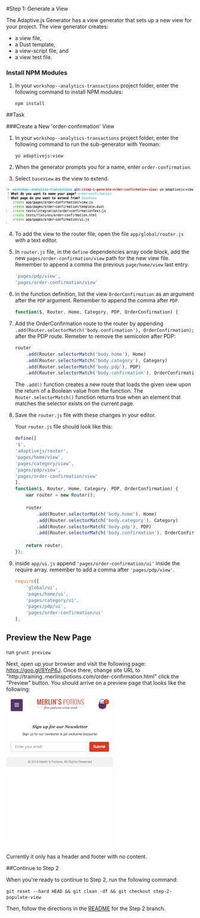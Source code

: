 #Step 1: Generate a View

The Adaptive.js Generator has a view generator that sets up a new view for your project. The view generator creates:
* a view file,
* a Dust template,
* a view-script file, and
* a view test file.

### Install NPM Modules

1. In your `workshop--analytics-transactions` project folder, enter the following command to install NPM modules:

    ```
    npm install
    ```

##Task

###Create a New 'order-confirmation' View

1. In your `workshop--analytics-transactions` project folder, enter the following command to run the sub-generator with Yeoman:

    ```
    yo adaptivejs:view
    ```

2. When the generator prompts you for a name, enter `order-confirmation`.
3. Select `baseView` as the view to extend.

<img src="/static/img/view-generator.png?raw=true" height="100" />

4. To add the view to the router file, open the file `app/global/router.js` with a text editor.
5. In `router.js` file, in the `define` dependencies array code block, add the new `pages/order-confirmation/view` path for the new view file. Remember to append a comma the previous `page/home/view` last entry.

    ```javascript
    'pages/pdp/view',
    'pages/order-confirmation/view'

    ```

6. In the function definition, list the view `OrderConfirmation` as an argument after the `PDP` argument. Remember to append the comma after `PDP`.

    ```javascript
    function($, Router, Home, Category, PDP, OrderConfirmation) {
    ```


7. Add the OrderConfirmation route to the router by appending `.add(Router.selectorMatch('body.confirmation'), OrderConfirmation);` after the PDP route. Remeber to remove the semicolon after PDP:

    ```javascript
    router
        .add(Router.selectorMatch('body.home'), Home)
        .add(Router.selectorMatch('body.category'), Category)
        .add(Router.selectorMatch('body.pdp'), PDP)
        .add(Router.selectorMatch('body.confirmation'), OrderConfirmation);
    ```

    The `.add()` function creates a new route that loads the given view upon the return of a Boolean value from the function. The `Router.selectorMatch()` function returns true when an element that matches the selector exists on the current page.

8. Save the `router.js` file with these changes in your editor.

    Your `router.js` file should look like this:

    ```javascript
    define([
    '$',
    'adaptivejs/router',
    'pages/home/view',
    'pages/category/view',
    'pages/pdp/view',
    'pages/order-confirmation/view'
    ],
    function($, Router, Home, Category, PDP, OrderConfirmation) {
        var router = new Router();

        router
            .add(Router.selectorMatch('body.home'), Home)
            .add(Router.selectorMatch('body.category'), Category)
            .add(Router.selectorMatch('body.pdp'), PDP)
            .add(Router.selectorMatch('body.confirmation'), OrderConfirmation);

        return router;
    });
    ```

9. inside `app/ui.js` append `'pages/order-confirmation/ui'` inside the require array. remember to add a comma after `'pages/pdp/view'`.
    
    ```javascript
    require([
        'global/ui',
        'pages/home/ui',
        'pages/category/ui',
        'pages/pdp/ui',
        'pages/order-confirmation/ui'
    ],
    ```

## Preview the New Page

run `grunt preview`

Next, open up your browser and visit the following page: https://goo.gl/8YnP6J. Once there, change site URL to "http://training..merlinspotions.com/order-confirmation.html" click the "Preview" button. You should arrive on a preview page that looks like the following:

<img src="/static/img/merlin-empty-page.png?raw=true"  height="400"/>

Currently it only has a header and footer with no content.

##Continue to Step 2

When you're ready to continue to Step 2, run the following command:

```
git reset --hard HEAD && git clean -df && git checkout step-2-populate-view
```

Then, follow the directions in the [README](https://github.com/mobify/workshop--analytics-transactions/blob/step-2-populate-view/README.md) for the Step 2 branch.
